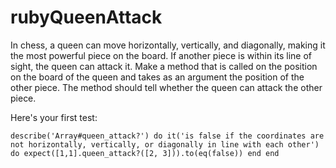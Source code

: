 # rubyQueenAttack

In chess, a queen can move horizontally, vertically, and diagonally, making it the most powerful piece on the board. If another piece is within its line of sight, the queen can attack it. Make a method that is called on the position on the board of the queen and takes as an argument the position of the other piece. The method should tell whether the queen can attack the other piece.

Here's your first test:

`describe('Array#queen_attack?') do
  it('is false if the coordinates are not horizontally, vertically, or diagonally in line with each other') do
    expect([1,1].queen_attack?([2, 3])).to(eq(false))
  end
end`
